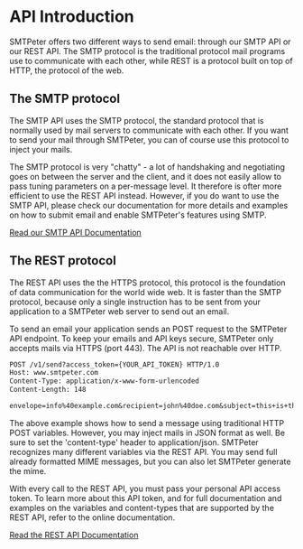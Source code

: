 # API Introduction

SMTPeter offers two different ways to send email: through our SMTP API or our REST API. 
The SMTP protocol is the traditional protocol mail programs use to communicate with
each other, while REST is a protocol built on top of HTTP, the protocol of the web.


## The SMTP protocol

The SMTP API uses the SMTP protocol, the standard protocol that is normally used by 
mail servers to communicate with each other. If you want to send your mail through 
SMTPeter, you can of course use this protocol to inject your mails.

The SMTP protocol is very "chatty" - a lot of handshaking and negotiating
goes on between the server and the client, and it does not easily allow to pass
tuning parameters on a per-message level. It therefore is ofter more efficient to 
use the REST API instead. However, if you do want to use the SMTP API, please check 
our documentation for more details and examples on how to submit email and enable 
SMTPeter's features using SMTP. 

[Read our SMTP API Documentation](copernica-docs:SMTPeter/api-documentation/smtp-api "SMTP API documentation")


## The REST protocol

The REST API uses the the HTTPS protocol, this protocol is the foundation of data communication 
for the world wide web. It is faster than the SMTP protocol, because only a single
instruction has to be sent from your application to a SMTPeter web server to send out an email.

To send an email your application sends an POST request to the SMTPeter API endpoint. To keep 
your emails and API keys secure, SMTPeter only accepts mails via HTTPS (port 443). The API is not 
reachable over HTTP.

```txt
POST /v1/send?access_token={YOUR_API_TOKEN} HTTP/1.0 
Host: www.smtpeter.com
Content-Type: application/x-www-form-urlencoded
Content-Length: 148

envelope=info%40example.com&recipient=john%40doe.com&subject=this+is+the+subject&html=This+is+example+text&from=info%40example.com&to=john%40doe.com 
```

The above example shows how to send a message using traditional HTTP POST variables. However, 
you may inject mails in JSON format as well. Be sure to set the 'content-type' header to 
application/json. SMTPeter recognizes many different variables via the REST API. You
may send full already formatted MIME messages, but you can also let SMTPeter generate
the mime.

With every call to the REST API, you must pass your personal API access token. To learn 
more about this API token, and for full documentation and examples on the variables
and content-types that are supported by the REST API, refer to the online documentation.

[Read the REST API Documentation](copernica-docs:SMTPeter/api-documentation/rest-api "REST API documentation")

